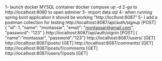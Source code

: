 1- launch docker MYSQL container docker compose up -d
2-go to http://localhost:8080 to open adminer
3- import data.sql
4- when running spring boot application it should be working "http://loclhost:8087"
5- I add a postman collection for testing
http://localhost:8087/api/auth/signup [POST]
{        "id": 1,        "name": "montassar",        "email": "montassar@gmail.com",        "password": "123" } http://localhost:8087/api/auth/signin [POST]  {  "name":"montassar", "password":"123"}
http://localhost:8087/users/ [GET]
http://localhost:8087/posts/ [GET]
http://localhost:8087/comments/ [GET]
http://localhost:8087/posts/1/comments [GET]
http://localhost:8087/users/1/posts [GET]
